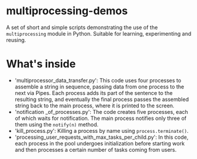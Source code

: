 # multiprocessing-demos
A set of short and simple scripts demonstrating the use of the `multiprocessing` module in Python. Suitable for learning, experimenting and reusing.
# What's inside
- 'multiprocessor_data_transfer.py': This code uses four processes to assemble a string in sequence, passing data from one process to the next via Pipes. Each process adds its part of the sentence to the resulting string, and eventually the final process passes the assembled string back to the main process, where it is printed to the screen.
- 'notification _of_processes.py': The code creates five processes, each of which waits for notification. The main process notifies only three of them using the `notify(n)` method.
- 'kill_process.py': Killing a process by name using `process.terminate()`.
- 'processing_user_requests_with_max_tasks_per_child.py': In this code, each process in the pool undergoes initialization before starting work and then processes a certain number of tasks coming from users.
